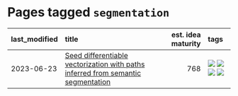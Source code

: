 # Pages tagged `segmentation`

|last_modified|title|est. idea maturity|tags
|:---|:---|---:|:---|
|2023-06-23|[Seed differentiable vectorization with paths inferred from semantic segmentation](../vectorize_anything.md)|768|[![](https://img.shields.io/badge/tag-experimental-aa21fc)](../tags/experimental.md) [![](https://img.shields.io/badge/tag-segmentation-cdef47)](../tags/segmentation.md) [![](https://img.shields.io/badge/tag-svg-99b5f2)](../tags/svg.md) [![](https://img.shields.io/badge/tag-tooling-ea1833)](../tags/tooling.md)|